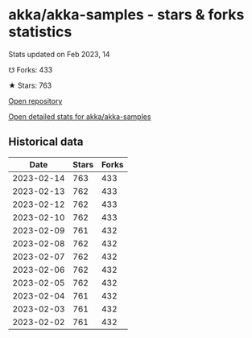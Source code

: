# akka/akka-samples - stars & forks statistics

Stats updated on Feb 2023, 14

☋ Forks: 433

★ Stars: 763

[Open repository](https://github.com/akka/akka-samples)

[Open detailed stats for akka/akka-samples](https://reviewgithub.com/rep/akka/akka-samples)

## Historical data
| Date | Stars | Forks |
|------|-------|-------|
| 2023-02-14 | 763 | 433 | 
| 2023-02-13 | 762 | 433 | 
| 2023-02-12 | 762 | 433 | 
| 2023-02-10 | 762 | 433 | 
| 2023-02-09 | 761 | 432 | 
| 2023-02-08 | 762 | 432 | 
| 2023-02-07 | 762 | 432 | 
| 2023-02-06 | 762 | 432 | 
| 2023-02-05 | 762 | 432 | 
| 2023-02-04 | 761 | 432 | 
| 2023-02-03 | 761 | 432 | 
| 2023-02-02 | 761 | 432 | 

